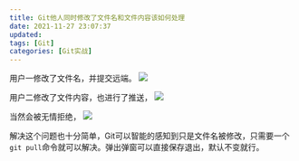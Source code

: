 ```yaml
---
title: Git他人同时修改了文件名和文件内容该如何处理
date: 2021-11-27 23:07:37
updated:
tags: [Git]
categories: [Git实战]
---
```


用户一修改了文件名，并提交远端。
![](https://picbed-1311007548.cos.ap-shanghai.myqcloud.com/markdown_picbed/img/202111272319842.png)

用户二修改了文件内容，也进行了推送，
![](https://picbed-1311007548.cos.ap-shanghai.myqcloud.com/markdown_picbed/img/202111272320474.png)

当然会被无情拒绝，
![](https://picbed-1311007548.cos.ap-shanghai.myqcloud.com/markdown_picbed/img/202111272321244.png)

解决这个问题也十分简单，Git可以智能的感知到只是文件名被修改，只需要一个`git pull`命令就可以解决。弹出弹窗可以直接保存退出，默认不变就行。

